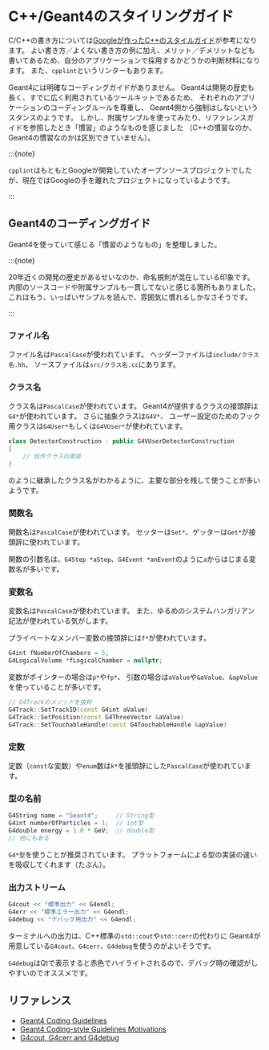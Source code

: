 # C++/Geant4のスタイリングガイド

C/C++の書き方については[Googleが作ったC++のスタイルガイド](https://google.github.io/styleguide/cppguide.html)が参考になります。
よい書き方／よくない書き方の例に加え、メリット／デメリットなども書いてあるため、自分のアプリケーションで採用するかどうかの判断材料になります。
また、``cpplint``というリンターもあります。

Geant4には明確なコーディングガイドがありません。
Geant4は開発の歴史も長く、すでに広く利用されているツールキットであるため、
それぞれのアプリケーションのコーディングルールを尊重し、
Geant4側から強制はしないというスタンスのようです。
しかし、附属サンプルを使ってみたり、リファレンスガイドを参照したとき「慣習」のようなものを感じました
（C++の慣習なのか、Geant4の慣習なのかは区別できていません）。

:::{note}

``cpplint``はもともとGoogleが開発していたオープンソースプロジェクトでしたが、現在ではGoogleの手を離れたプロジェクトになっているようです。

:::

## Geant4のコーディングガイド

Geant4を使っていて感じる「慣習のようなもの」を整理しました。

:::{note}

20年近くの開発の歴史があるせいなのか、命名規則が混在している印象です。
内部のソースコードや附属サンプルも一貫してないと感じる箇所もありました。
これはもう、いっぱいサンプルを読んで、雰囲気に慣れるしかなさそうです。

:::

### ファイル名

ファイル名は``PascalCase``が使われています。
ヘッダーファイルは``include/クラス名.hh``、
ソースファイルは``src/クラス名.cc``にあります。

### クラス名

クラス名は``PascalCase``が使われています。
Geant4が提供するクラスの接頭辞は``G4*``が使われています。
さらに抽象クラスは``G4V*``、
ユーザー設定のためのフック用クラスは``G4User*``もしくは``G4VUser*``が使われています。

```cpp
class DetectorConstruction : public G4VUserDetectorConstruction
{
    // 自作クラスの実装
}
```

のように継承したクラス名がわかるように、主要な部分を残して使うことが多いようです。

### 関数名

関数名は``PascalCase``が使われています。
セッターは``Set*``、ゲッターは``Get*``が接頭辞に使われています。

関数の引数名は、`G4Step *aStep`、``G4Event *anEvent``のように``a``からはじまる変数名が多いです。

### 変数名

変数名は``PascalCase``が使われています。
また、ゆるめのシステムハンガリアン記法が使われている気がします。

プライベートなメンバー変数の接頭辞には``f*``が使われています。

```cpp
G4int fNumberOfChambers = 5;
G4LogicalVolume *fLogicalChamber = nullptr;
```

変数がポインターの場合は``p*``や``fp*``、
引数の場合は``aValue``や``&aValue``、``&apValue``を使っていることが多いです。

```cpp
// G4Trackのメソッドを抜粋
G4Track::SetTrackID(const G4int aValue)
G4Track::SetPosition(const G4ThreeVector &aValue)
G4Track::SetTouchableHandle(const G4TouchableHandle &apValue)
```

### 定数

定数（``const``な変数）や``enum``数は``k*``を接頭辞にした``PascalCase``が使われています。

### 型の名前

```cpp
G4String name = "Geant4";     // String型
G4int numberOfParticles = 1;  // int型
G4double energy = 1.0 * GeV;  // double型
// 他にもある
```

``G4*型``を使うことが推奨されています。
プラットフォームによる型の実装の違いを吸収してくれます（たぶん）。

### 出力ストリーム

```cpp
G4cout << "標準出力" << G4endl;
G4err << "標準エラー出力" << G4endl;
G4debug << "デバッグ用出力" << G4endl;
```

ターミナルへの出力は、C++標準の``std::cout``や``std::cerr``の代わりに
Geant4が用意している``G4cout``、``G4cerr``、``G4debug``を使うのがよいそうです。

``G4debug``はQtで表示すると赤色でハイライトされるので、デバッグ時の確認がしやすいのでオススメです。

## リファレンス

- [Geant4 Coding Guidelines](https://geant4-internal.web.cern.ch/collaboration/coding_guidelines)
- [Geant4 Coding-style Guidelines Motivations](https://geant4-internal.web.cern.ch/collaboration/coding_style_guidelines_motivations)
- [G4cout, G4cerr and G4debug](https://geant4-userdoc.web.cern.ch/UsersGuides/ForApplicationDeveloper/html/GettingStarted/mainProgram.html#g4cout-g4cerr-and-g4debug)
